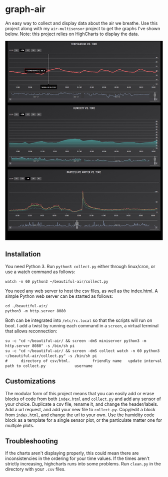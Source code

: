 # graph-air
An easy way to collect and display data about the air we breathe. Use this project along with my `air-multisensor` project to get the graphs I've shown below. Note: this project relies on HighCharts to display the data.


![Alt text](/screenshot.jpg?raw=true "Screenshot")

## Installation
You need Python 3. Run `python3 collect.py` either through linux/cron, or use a watch command as follows:
```
watch -n 60 python3 ~/beautiful-air/collect.py
```

You need any web server to host the csv files, as well as the index.html. A simple Python web server can be started as follows:

```
cd ./beautiful-air/
python3 -m http.server 8080
```

Both can be integrated into `/etc/rc.local` so that the scripts will run on boot. I add a twist by running each command in a `screen`, a virtual terminal that allows reconnection:

```
su -c "cd ~/beautiful-air/ && screen -dmS miniserver python3 -m http.server 8080" -s /bin/sh pi
su -c "cd ~/beautiful-air/ && screen -dmS collect watch -n 60 python3 ~/beautiful-air/collect.py" -s /bin/sh pi
#      directory of csv/html.          friendly name   update interval     path to collect.py             username
```

## Customizations
The modular form of this project means that you can easily add or erase blocks of code from both `index.html` and `collect.py` and add any sensor of your choice. Duplicate a csv file, rename it, and change the header/labels. Add a url request, and add your new file to `collect.py`. Copy/edit a block from `index.html`, and change the url to your own. Use the humidity code block as a template for a single sensor plot, or the particulate matter one for multiple plots.

## Troubleshooting
If the charts aren't displaying properly, this could mean there are inconsistencies in the ordering for your time values. If the times aren't strictly increasing, highcharts runs into some problems. Run `clean.py` in the directory with your `.csv` files.
